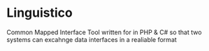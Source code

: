 # Linguistico
Common Mapped Interface Tool written for in PHP &amp; C# so that two systems can excahnge data interfaces in a realiable format
